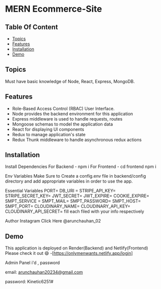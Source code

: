 # MERN Ecommerce-Site

## Table Of Content
- [Topics](#topics)
- [Features](Features)
- [Installation](#installation)
- [Demo](#demo)

## Topics
Must have basic knowledge of Node, React, Express, MongoDB.

## Features
- Role-Based Access Control (RBAC) User Interface.
- Node provides the backend environment for this application
- Express middleware is used to handle requests, routes
- Mongoose schemas to model the application data
- React for displaying UI components
- Redux to manage application's state
- Redux Thunk middleware to handle asynchronous redux actions

## Installation
Install Dependencies
For Backend - npm i
For Frontend - cd frontend  npm i

Env Variables
Make Sure to Create a config.env file in backend/config directory and add appropriate variables in order to use the app.

Essential Variables PORT= DB_URI = STRIPE_API_KEY= STRIPE_SECRET_KEY= JWT_SECRET= JWT_EXPIRE= COOKIE_EXPIRE= SMPT_SERVICE = SMPT_MAIL= SMPT_PASSWORD= SMPT_HOST= SMPT_PORT= CLOUDINARY_NAME= CLOUDINARY_API_KEY= CLOUDINARY_API_SECRET= fill each filed with your info respectively

Author
Instagram Click Here @arunchauhan_02

## Demo
This application is deployed on Render(Backend) and Netlify(Frontend) Please check it out 😄 -[https://onlymenwants.netlify.app/login]


Admin Panel i'd , password


email: arunchauhan20234@gmail.com


password: Kinetic6251#
